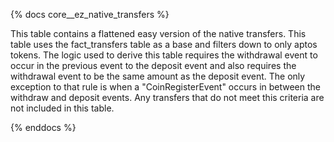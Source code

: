 {% docs core__ez_native_transfers %}

This table contains a flattened easy version of the native transfers. This table uses the fact_transfers table as a base and filters down to only aptos tokens. The logic used to derive this table requires the withdrawal event to occur in the previous event to the deposit event and also requires the withdrawal event to be the same amount as the deposit event. The only exception to that rule is when a "CoinRegisterEvent" occurs in between the withdraw and deposit events. Any transfers that do not meet this criteria are not included in this table.

{% enddocs %}

